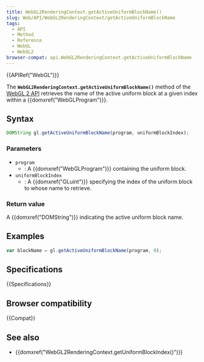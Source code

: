 ```yaml
---
title: WebGL2RenderingContext.getActiveUniformBlockName()
slug: Web/API/WebGL2RenderingContext/getActiveUniformBlockName
tags:
  - API
  - Method
  - Reference
  - WebGL
  - WebGL2
browser-compat: api.WebGL2RenderingContext.getActiveUniformBlockName
---
```

{{APIRef("WebGL")}}

The **`WebGL2RenderingContext.getActiveUniformBlockName()`**
method of the [WebGL 2 API](/en-US/docs/Web/API/WebGL_API) retrieves the name
of the active uniform block at a given index within a {{domxref("WebGLProgram")}}.

## Syntax

```js
DOMString gl.getActiveUniformBlockName(program, uniformBlockIndex);
```

### Parameters

- `program`
  - : A {{domxref("WebGLProgram")}} containing the uniform block.
- `uniformBlockIndex`
  - : A {{domxref("GLuint")}} specifying the index of the uniform block to whose name to
    retrieve.

### Return value

A {{domxref("DOMString")}} indicating the active uniform block name.

## Examples

```js
var blockName = gl.getActiveUniformBlockName(program, 0);
```

## Specifications

{{Specifications}}

## Browser compatibility

{{Compat}}

## See also

- {{domxref("WebGL2RenderingContext.getUniformBlockIndex()")}}
